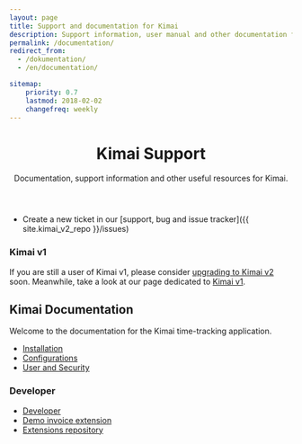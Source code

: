 ```yaml
---
layout: page
title: Support and documentation for Kimai
description: Support information, user manual and other documentation for Kimai time-tracking
permalink: /documentation/
redirect_from:
  - /dokumentation/
  - /en/documentation/

sitemap:
    priority: 0.7
    lastmod: 2018-02-02
    changefreq: weekly
---
```


<header class="major">
	<h1>Kimai Support</h1>
    <p>
        Documentation, support information and other useful resources for Kimai.
    </p>
</header>

- Create a new ticket in our [support, bug and issue tracker]({{ site.kimai_v2_repo }}/issues) 

### Kimai v1

If you are still a user of Kimai v1, please consider [upgrading to Kimai v2](upgrade-kimai-v1/) soon. Meanwhile, take a look at our page dedicated to [Kimai v1](/v1/).

## Kimai Documentation

Welcome to the documentation for the Kimai time-tracking application.

* [Installation]({{site.kimai_v2_repo}})
* [Configurations]({{site.kimai_v2_docu}}/configurations.md)
* [User and Security]({{site.kimai_v2_docu}}/users.md)

### Developer

* [Developer]({{site.kimai_v2_docu}}/developers.md)
* [Demo invoice extension](https://github.com/kevinpapst/kimai2-invoice)
* [Extensions repository](https://github.com/kimai/recipes)